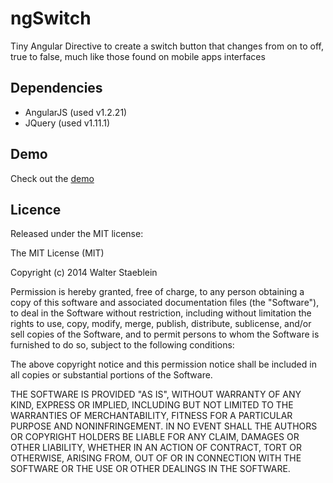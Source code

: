 # ngSwitch
Tiny Angular Directive to create a switch button that changes from on to off, true to false, much like those found on mobile apps interfaces

Dependencies
-----------

<ul>
<li>AngularJS (used v1.2.21)</li>
<li>JQuery (used v1.11.1)</li>
</ul>

Demo
----

Check out the <a href="http://rawgit.com/wstaeblein/ngSwitch/master/index.html" target="blank">demo</a>


Licence
-------

Released under the MIT license:

The MIT License (MIT)

Copyright (c) 2014 Walter Staeblein

Permission is hereby granted, free of charge, to any person obtaining a copy of this software and associated documentation files (the "Software"), to deal in the Software without restriction, including without limitation the rights to use, copy, modify, merge, publish, distribute, sublicense, and/or sell copies of the Software, and to permit persons to whom the Software is furnished to do so, subject to the following conditions:

The above copyright notice and this permission notice shall be included in all copies or substantial portions of the Software.

THE SOFTWARE IS PROVIDED "AS IS", WITHOUT WARRANTY OF ANY KIND, EXPRESS OR IMPLIED, INCLUDING BUT NOT LIMITED TO THE WARRANTIES OF MERCHANTABILITY, FITNESS FOR A PARTICULAR PURPOSE AND NONINFRINGEMENT. IN NO EVENT SHALL THE AUTHORS OR COPYRIGHT HOLDERS BE LIABLE FOR ANY CLAIM, DAMAGES OR OTHER LIABILITY, WHETHER IN AN ACTION OF CONTRACT, TORT OR OTHERWISE, ARISING FROM, OUT OF OR IN CONNECTION WITH THE SOFTWARE OR THE USE OR OTHER DEALINGS IN THE SOFTWARE.
